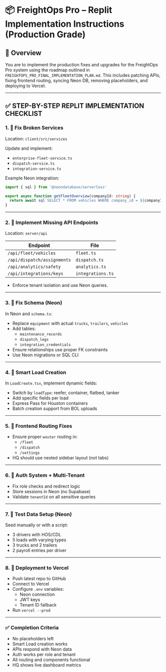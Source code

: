 
# 📦 FreightOps Pro – Replit Implementation Instructions (Production Grade)

## 🔧 Overview

You are to implement the production fixes and upgrades for the FreightOps Pro system using the roadmap outlined in `FREIGHTOPS_PRO_FINAL_IMPLEMENTATION_PLAN.md`. This includes patching APIs, fixing frontend routing, syncing Neon DB, removing placeholders, and deploying to Vercel.

---

## ✅ STEP-BY-STEP REPLIT IMPLEMENTATION CHECKLIST

### 1. 🔄 Fix Broken Services
Location: `client/src/services`

Update and implement:
- `enterprise-fleet-service.ts`
- `dispatch-service.ts`
- `integration-service.ts`

Example Neon integration:
```ts
import { sql } from '@neondatabase/serverless'

export async function getFleetOverview(companyId: string) {
  return await sql`SELECT * FROM vehicles WHERE company_id = ${companyId}`;
}
```

---

### 2. 🧩 Implement Missing API Endpoints
Location: `server/api`

| Endpoint                      | File                             |
|------------------------------|----------------------------------|
| `/api/fleet/vehicles`        | `fleet.ts`                       |
| `/api/dispatch/assignments`  | `dispatch.ts`                    |
| `/api/analytics/safety`      | `analytics.ts`                   |
| `/api/integrations/keys`     | `integrations.ts`                |

- Enforce tenant isolation and use Neon queries.

---

### 3. 🧱 Fix Schema (Neon)
In Neon and `schema.ts`:

- Replace `equipment` with actual `trucks`, `trailers`, `vehicles`
- Add tables:
  - `maintenance_records`
  - `dispatch_legs`
  - `integration_credentials`
- Ensure relationships use proper FK constraints
- Use Neon migrations or SQL CLI

---

### 4. 🧠 Smart Load Creation
In `LoadCreate.tsx`, implement dynamic fields:

- Switch by `loadType`: reefer, container, flatbed, tanker
- Add specific fields per load
- Express Pass for Houston containers
- Batch creation support from BOL uploads

---

### 5. 🔀 Frontend Routing Fixes
- Ensure proper `wouter` routing in:
  - `/fleet`
  - `/dispatch`
  - `/settings`
- HQ should use nested sidebar layout (not tabs)

---

### 6. 🔐 Auth System + Multi-Tenant
- Fix role checks and redirect logic
- Store sessions in Neon (no Supabase)
- Validate `tenantId` on all sensitive queries

---

### 7. 🧪 Test Data Setup (Neon)
Seed manually or with a script:

- 3 drivers with HOS/CDL
- 5 loads with varying types
- 3 trucks and 2 trailers
- 2 payroll entries per driver

---

### 8. 🚀 Deployment to Vercel
- Push latest repo to GitHub
- Connect to Vercel
- Configure `.env` variables:
  - Neon connection
  - JWT keys
  - Tenant ID fallback
- Run `vercel --prod`

---

### ✅ Completion Criteria
- No placeholders left
- Smart Load creation works
- APIs respond with Neon data
- Auth works per role and tenant
- All routing and components functional
- HQ shows live dashboard metrics
